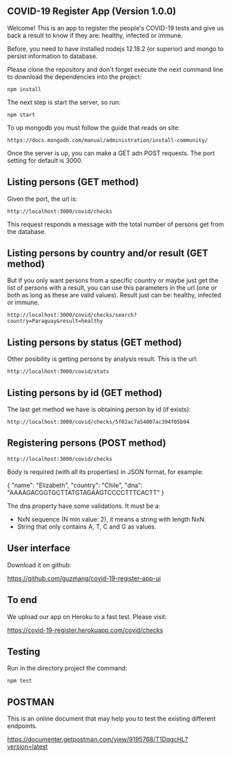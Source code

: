 ## COVID-19 Register App (Version 1.0.0)

Welcome! This is an app to register the people's COVID-19 tests and give us back a result to know if they are: healthy, infected or immune.

Before, you need to have installed nodejs 12.18.2 (or superior) and mongo to persist information to database.

Please clone the repository and don't forget execute the next command line to download the dependencies into the project:

```
npm install
```

The next step is start the server, so run:

```
npm start
```

To up mongodb you must follow the guide that reads on site:

```
https://docs.mongodb.com/manual/administration/install-community/
```

Once the server is up, you can make a GET adn POST requests. The port setting for default is 3000.

## Listing persons (GET method)

Given the port, the url is:

```
http://localhost:3000/covid/checks
```

This request responds a message with the total number of persons get from the database.

## Listing persons by country and/or result (GET method)

But if you only want persons from a specific country or maybe just get the list of persons with a result, you can use this parameters in the url (one or both as long as these are valid values). Result just can be: healthy, infected or immune.
```
http://localhost:3000/covid/checks/search?country=Paraguay&result=healthy
```

## Listing persons by status (GET method)

Other posibility is getting persons by analysis result. This is the url:

```
http://localhost:3000/covid/stats
```

## Listing persons by id (GET method)

The last get method we have is obtaining person by id (if exists):

```
http://localhost:3000/covid/checks/5f02ac7a54007ac394f05b94
```

## Registering persons (POST method)

```
http://localhost:3000/covid/checks
```

Body is required (with all its properties) in JSON format, for example:

{
    "name": "Elizabeth",
    "country": "Chile",
    "dna": "AAAAGACGGTGCTTATGTAGAAGTCCCCTTTCACTT"
}

The dna property have some validations. It must be a:
- NxN sequence (N min value: 2), it means a string with length NxN.
- String that only contains A, T, C and G as values.

## User interface

Download it on github:

https://github.com/guzmang/covid-19-register-app-ui

## To end

We upload our app on Heroku to a fast test. Please visit:

https://covid-19-register.herokuapp.com/covid/checks

## Testing

Run in the directory project the command:

```
npm test
```

## POSTMAN

This is an online document that may help you to test the existing different endpoints.

https://documenter.getpostman.com/view/9195768/T1DqgcHL?version=latest
